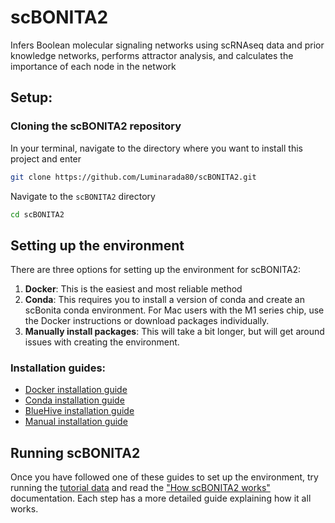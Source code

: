 # scBONITA2
Infers Boolean molecular signaling networks using scRNAseq data and prior knowledge networks, performs attractor analysis, and calculates the importance of each node in the network

## Setup:

### Cloning the scBONITA2 repository
In your terminal, navigate to the directory where you want to install this project and enter 
```bash
git clone https://github.com/Luminarada80/scBONITA2.git
```

Navigate to the `scBONITA2` directory
```bash
cd scBONITA2
```

## Setting up the environment
There are three options for setting up the environment for scBONITA2:
1. **Docker**: This is the easiest and most reliable method
2. **Conda**: This requires you to install a version of conda and create an scBonita conda environment. 
For Mac users with the M1 series chip, use the Docker instructions or download packages individually.
3. **Manually install packages**: This will take a bit longer, but will get around issues with creating the environment.

### Installation guides:
- [Docker installation guide](documentation/setup_instructions/docker_setup.md)
- [Conda installation guide](documentation/setup_instructions/conda_setup.md)
- [BlueHive installation guide](documentation/setup_instructions/bluehive_setup.md)
- [Manual installation guide](documentation/setup_instructions/manual_setup.md)

## Running scBONITA2
Once you have followed one of these guides to set up the environment, try running the [tutorial data](documentation/tutorial.md) and read the ["How scBONITA2 works"](documentation/running_scBONITA2.md) documentation. Each step has a more detailed guide explaining how it all works.